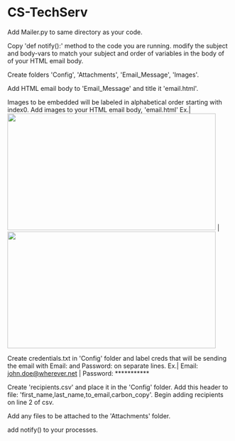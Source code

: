 # CS-TechServ
Add Mailer.py to same directory as your code.

Copy 'def notify():' method to the code you are running.
    modify the subject and body-vars to match your subject 
    and order of variables in the body of of your HTML email body.

Create folders 'Config', 'Attachments', 'Email_Message', 'Images'.

Add HTML email body to 'Email_Message' and title it 'email.html'.

Images to be embedded will be labeled in alphabetical order starting with index0.
Add images to your HTML email body, 'email.html'
    Ex.| <img width=469 height=263  src="cid:image0">
       | <img width=469 height=263  src="cid:image1">

Create credentials.txt in 'Config' folder and label creds that will be sending the email 
with Email: and Password: on separate lines.
    Ex.| Email:  john.doe@wherever.net
       | Password:  ***********

Create 'recipients.csv' and place it in the 'Config' folder.
    Add this header to file: 'first_name,last_name,to_email,carbon_copy'.
    Begin adding recipients on line 2 of csv.

Add any files to be attached to the 'Attachments' folder.

add notify() to your processes.
